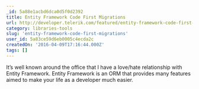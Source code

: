 ```yaml
---
_id: 5a88e1acbd6dca0d5f0d2392
title: Entity Framework Code First Migrations
url: http://developer.telerik.com/featured/entity-framework-code-first-migrations/
category: libraries-tools
slug: 'entity-framework-code-first-migrations'
user_id: 5a83ce59d6eb0005c4ecda2c
createdOn: '2016-04-09T17:16:44.000Z'
tags: []
---
```


It’s well known around the office that I have a love/hate relationship with Entity Framework. Entity Framework is an ORM that provides many features aimed to make your life as a developer much easier.
